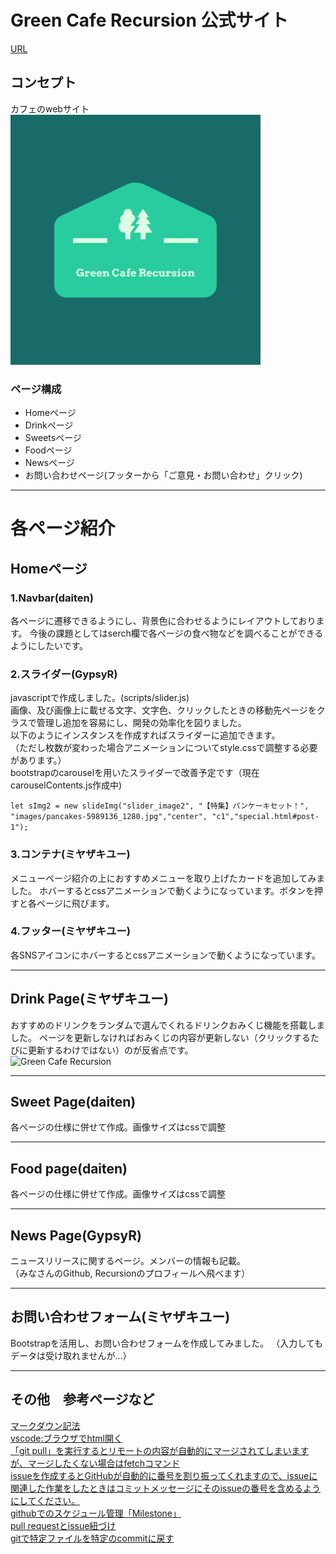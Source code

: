 # Green Cafe Recursion 公式サイト
[URL](https://github.com/greenGitWorkShop/task1)

## コンセプト
カフェのwebサイト<br>
<img width="400" alt="Green Cafe Recursion" src="images/readme/linkedin_profile_image.png">
### ページ構成
- Homeページ
- Drinkページ
- Sweetsページ
- Foodページ
- Newsページ
- お問い合わせページ(フッターから「ご意見・お問い合わせ」クリック)
***
# 各ページ紹介
## Homeページ
### 1.Navbar(daiten)
各ページに遷移できるようにし、背景色に合わせるようにレイアウトしております。
今後の課題としてはserch欄で各ページの食べ物などを調べることができるようにしたいです。
### 2.スライダー(GypsyR)
javascriptで作成しました。(scripts/slider.js)<br>
画像、及び画像上に載せる文字、文字色、クリックしたときの移動先ページをクラスで管理し追加を容易にし、開発の効率化を図りました。<br>
以下のようにインスタンスを作成すればスライダーに追加できます。 <br>（ただし枚数が変わった場合アニメーションについてstyle.cssで調整する必要があります。） <br>bootstrapのcarouselを用いたスライダーで改善予定です（現在carouselContents.js作成中)

```let sImg2 = new slideImg("slider_image2", "【特集】パンケーキセット！", "images/pancakes-5989136_1280.jpg","center", "c1","special.html#post-1");```

### 3.コンテナ(ミヤザキユー)
メニューページ紹介の上におすすめメニューを取り上げたカードを追加してみました。
ホバーするとcssアニメーションで動くようになっています。ボタンを押すと各ページに飛びます。

### 4.フッター(ミヤザキユー)
各SNSアイコンにホバーするとcssアニメーションで動くようになっています。

***
## Drink Page(ミヤザキユー)
おすすめのドリンクをランダムで選んでくれるドリンクおみくじ機能を搭載しました。
ページを更新しなければおみくじの内容が更新しない（クリックするたびに更新するわけではない）のが反省点です。<br>
<img width="700" alt="Green Cafe Recursion" src="images/readme/divination.PNG">
***
## Sweet Page(daiten)
各ページの仕様に併せて作成。画像サイズはcssで調整
***
## Food page(daiten)
各ページの仕様に併せて作成。画像サイズはcssで調整
***
## News Page(GypsyR)
ニュースリリースに関するページ。メンバーの情報も記載。<br>（みなさんのGithub, Recursionのプロフィールへ飛べます）
***
## お問い合わせフォーム(ミヤザキユー)
Bootstrapを活用し、お問い合わせフォームを作成してみました。
（入力してもデータは受け取れませんが…）
***
## その他　参考ページなど
[マークダウン記法](https://qiita.com/kamorits/items/6f342da395ad57468ae3)<br>
[vscode:ブラウザでhtml開く](https://step-learn.com/article/vscode/016-open-browser.html)<br>
[「git pull」を実行するとリモートの内容が自動的にマージされてしまいますが、マージしたくない場合はfetchコマンド](https://qiita.com/tarr1124/items/d807887418671adbc46f)<br>
[issueを作成するとGitHubが自動的に番号を割り振ってくれますので、issueに関連した作業をしたときはコミットメッセージにそのissueの番号を含めるようにしてください。](https://github.com/recursion-teamdev/practice/issues/22)<br>
[githubでのスケジュール管理「Milestone」](https://seleck.cc/647)<br>
[pull requestとissue紐づけ](https://qiita.com/kodai_0122/items/18f7faa80f0302244c51)<br>
[gitで特定ファイルを特定のcommitに戻す](https://qiita.com/ritukiii/items/5bc8f74dbf4dc5d1384c)

